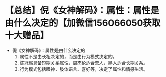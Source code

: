 # 【总结】倪《女神解码》：属性：属性是由什么决定的【加微信156066050获取十大赠品】

-   倪《女神解码》：属性是由什么决定的
    1.  属性不是由长相决定的，而是由行为模式决定的。
    2.  陈冠熙具备短期关系属性，周杰伦适合恋人，黑人适合长期关系。
    3.  行为模式包括眼神、肢体语言、喜好等，决定了属性和情感生活。